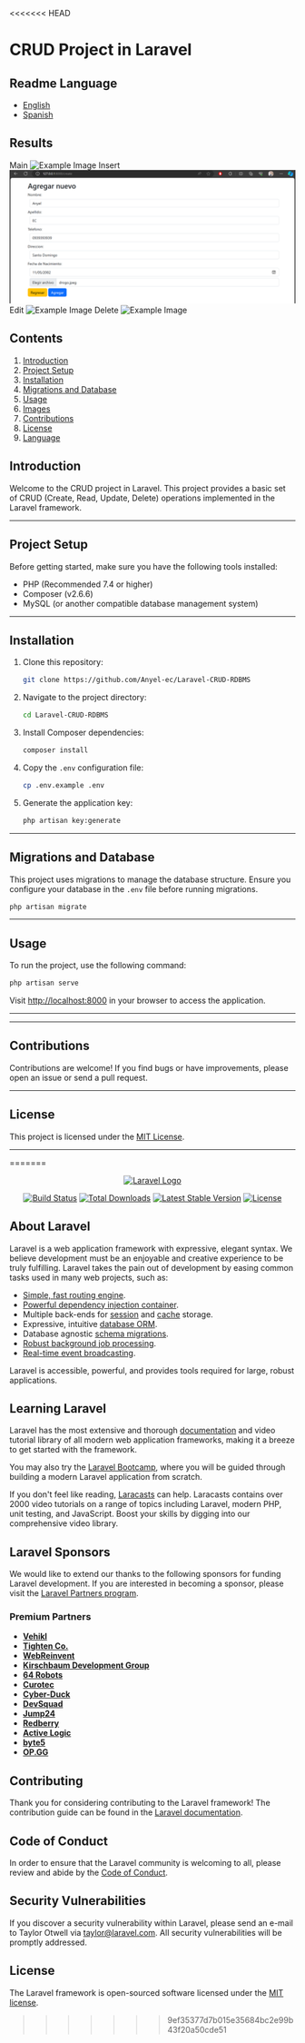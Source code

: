 <<<<<<< HEAD
# CRUD Project in Laravel
## Readme Language

- [English](README.md)
- [Spanish](README-es.md)


## Results

Main
![Example Image](/doc/Capture.PNG)
Insert
![Example Image](/doc/create.PNG)
Edit
![Example Image](/doc/edit.png)
Delete
![Example Image](/doc/delete.png)

## Contents

1. [Introduction](#introduction)
2. [Project Setup](#project-setup)
3. [Installation](#installation)
4. [Migrations and Database](#migrations-and-database)
5. [Usage](#usage)
6. [Images](#images)
7. [Contributions](#contributions)
8. [License](#license)
9. [Language](#language)

## Introduction

Welcome to the CRUD project in Laravel. This project provides a basic set of CRUD (Create, Read, Update, Delete) operations implemented in the Laravel framework.

---

## Project Setup

Before getting started, make sure you have the following tools installed:

- PHP (Recommended 7.4 or higher)
- Composer (v2.6.6)
- MySQL (or another compatible database management system)

---

## Installation

1. Clone this repository:

    ```bash
    git clone https://github.com/Anyel-ec/Laravel-CRUD-RDBMS
    ```

2. Navigate to the project directory:

    ```bash
    cd Laravel-CRUD-RDBMS
    ```

3. Install Composer dependencies:

    ```bash
    composer install
    ```

4. Copy the `.env` configuration file:

    ```bash
    cp .env.example .env
    ```

5. Generate the application key:

    ```bash
    php artisan key:generate
    ```

---

## Migrations and Database

This project uses migrations to manage the database structure. Ensure you configure your database in the `.env` file before running migrations.

```bash
php artisan migrate
```

---

## Usage

To run the project, use the following command:

```bash
php artisan serve
```

Visit [http://localhost:8000](http://localhost:8000) in your browser to access the application.

---


---

## Contributions

Contributions are welcome! If you find bugs or have improvements, please open an issue or send a pull request.

---

## License

This project is licensed under the [MIT License](LICENSE).

---
=======
<p align="center"><a href="https://laravel.com" target="_blank"><img src="https://raw.githubusercontent.com/laravel/art/master/logo-lockup/5%20SVG/2%20CMYK/1%20Full%20Color/laravel-logolockup-cmyk-red.svg" width="400" alt="Laravel Logo"></a></p>

<p align="center">
<a href="https://github.com/laravel/framework/actions"><img src="https://github.com/laravel/framework/workflows/tests/badge.svg" alt="Build Status"></a>
<a href="https://packagist.org/packages/laravel/framework"><img src="https://img.shields.io/packagist/dt/laravel/framework" alt="Total Downloads"></a>
<a href="https://packagist.org/packages/laravel/framework"><img src="https://img.shields.io/packagist/v/laravel/framework" alt="Latest Stable Version"></a>
<a href="https://packagist.org/packages/laravel/framework"><img src="https://img.shields.io/packagist/l/laravel/framework" alt="License"></a>
</p>

## About Laravel

Laravel is a web application framework with expressive, elegant syntax. We believe development must be an enjoyable and creative experience to be truly fulfilling. Laravel takes the pain out of development by easing common tasks used in many web projects, such as:

- [Simple, fast routing engine](https://laravel.com/docs/routing).
- [Powerful dependency injection container](https://laravel.com/docs/container).
- Multiple back-ends for [session](https://laravel.com/docs/session) and [cache](https://laravel.com/docs/cache) storage.
- Expressive, intuitive [database ORM](https://laravel.com/docs/eloquent).
- Database agnostic [schema migrations](https://laravel.com/docs/migrations).
- [Robust background job processing](https://laravel.com/docs/queues).
- [Real-time event broadcasting](https://laravel.com/docs/broadcasting).

Laravel is accessible, powerful, and provides tools required for large, robust applications.

## Learning Laravel

Laravel has the most extensive and thorough [documentation](https://laravel.com/docs) and video tutorial library of all modern web application frameworks, making it a breeze to get started with the framework.

You may also try the [Laravel Bootcamp](https://bootcamp.laravel.com), where you will be guided through building a modern Laravel application from scratch.

If you don't feel like reading, [Laracasts](https://laracasts.com) can help. Laracasts contains over 2000 video tutorials on a range of topics including Laravel, modern PHP, unit testing, and JavaScript. Boost your skills by digging into our comprehensive video library.

## Laravel Sponsors

We would like to extend our thanks to the following sponsors for funding Laravel development. If you are interested in becoming a sponsor, please visit the [Laravel Partners program](https://partners.laravel.com).

### Premium Partners

- **[Vehikl](https://vehikl.com/)**
- **[Tighten Co.](https://tighten.co)**
- **[WebReinvent](https://webreinvent.com/)**
- **[Kirschbaum Development Group](https://kirschbaumdevelopment.com)**
- **[64 Robots](https://64robots.com)**
- **[Curotec](https://www.curotec.com/services/technologies/laravel/)**
- **[Cyber-Duck](https://cyber-duck.co.uk)**
- **[DevSquad](https://devsquad.com/hire-laravel-developers)**
- **[Jump24](https://jump24.co.uk)**
- **[Redberry](https://redberry.international/laravel/)**
- **[Active Logic](https://activelogic.com)**
- **[byte5](https://byte5.de)**
- **[OP.GG](https://op.gg)**

## Contributing

Thank you for considering contributing to the Laravel framework! The contribution guide can be found in the [Laravel documentation](https://laravel.com/docs/contributions).

## Code of Conduct

In order to ensure that the Laravel community is welcoming to all, please review and abide by the [Code of Conduct](https://laravel.com/docs/contributions#code-of-conduct).

## Security Vulnerabilities

If you discover a security vulnerability within Laravel, please send an e-mail to Taylor Otwell via [taylor@laravel.com](mailto:taylor@laravel.com). All security vulnerabilities will be promptly addressed.

## License

The Laravel framework is open-sourced software licensed under the [MIT license](https://opensource.org/licenses/MIT).
>>>>>>> 9ef35377d7b015e35684bc2e99b43f20a50cde51
